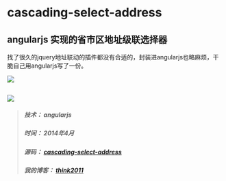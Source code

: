 cascading-select-address
========================

angularjs 实现的省市区地址级联选择器
---

找了很久的jquery地址联动的插件都没有合适的，封装进angularjs也略麻烦，干脆自己用angularjs写了一份。

![](http://think2011.qiniudn.com/cascading-select-address-2.png)

![](http://think2011.qiniudn.com/cascading-select-address-1.gif)
---
> ##### 技术： angularjs
> ##### 时间： 2014年4月
> ##### 源码： [cascading-select-address](https://github.com/think2011/cascading-select-address/tree/master)
> ##### 我的博客： [think2011](http://think2011.github.io)